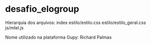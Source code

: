# desafio_elogroup
Hierarquia dos arquivos:
index
estilo/estilo.css
estilo/estilo_geral.css
js/mtel.js

Nome utilizado na plataforma Gupy:
Richard Palmas
